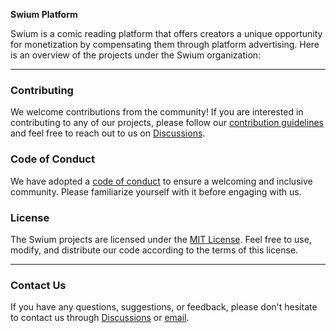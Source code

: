**Swium Platform**

Swium is a comic reading platform that offers creators a unique opportunity for monetization by compensating them through platform advertising. Here is an overview of the projects under the Swium organization:

----

### Contributing

We welcome contributions from the community! If you are interested in contributing to any of our projects, please follow our [contribution guidelines](https://github.com/swium/.github/blob/main/CONTRIBUTING.md) and feel free to reach out to us on [Discussions](https://github.com/swiumapp/.github/discussions).

### Code of Conduct

We have adopted a [code of conduct](https://github.com/swiumapp/.github/blob/main/CODE_OF_CONDUCT.md) to ensure a welcoming and inclusive community. Please familiarize yourself with it before engaging with us.

### License

The Swium projects are licensed under the [MIT License](https://github.com/swiumapp/.github/blob/main/LICENSE). Feel free to use, modify, and distribute our code according to the terms of this license.

---

### Contact Us

If you have any questions, suggestions, or feedback, please don't hesitate to contact us through [Discussions](https://github.com/swiumapp/.github/discussions) or [email](041337@proton.me).
